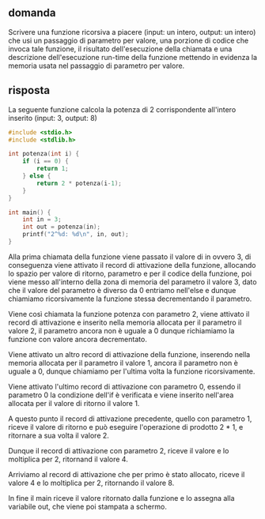 ## domanda
Scrivere una funzione ricorsiva a piacere (input: un intero, output: un intero) che usi un passaggio di parametro per valore, una porzione di codice che invoca tale funzione, il risultato dell'esecuzione della chiamata e una descrizione dell'esecuzione run-time della funzione mettendo in evidenza la memoria usata nel passaggio di parametro per valore.

## risposta
La seguente funzione calcola la potenza di 2 corrispondente all'intero inserito (input: 3, output: 8)
```c
#include <stdio.h>
#include <stdlib.h>

int potenza(int i) {
    if (i == 0) {
        return 1;
    } else {
        return 2 * potenza(i-1);
    }
}

int main() {
    int in = 3;
    int out = potenza(in);
    printf("2^%d: %d\n", in, out);
}
```
Alla prima chiamata della funzione viene passato il valore di in ovvero 3, di conseguenza viene attivato il record di attivazione della funzione, allocando lo spazio per valore di ritorno, parametro e per il codice della funzione, poi viene messo all'interno della zona di memoria del parametro il valore 3, dato che il valore del parametro è diverso da 0 entriamo nell'else e dunque chiamiamo ricorsivamente la funzione stessa decrementando il parametro.

Viene così chiamata la funzione potenza con parametro 2, viene attivato il record di attivazione e inserito nella memoria allocata per il parametro il valore 2, il parametro ancora non è uguale a 0 dunque richiamiamo la funzione con valore ancora decrementato.

Viene attivato un altro record di attivazione della funzione, inserendo nella memoria allocata per il parametro il valore 1, ancora il parametro non è uguale a 0, dunque chiamiamo per l'ultima volta la funzione ricorsivamente.

Viene attivato l'ultimo record di attivazione con parametro 0, essendo il parametro 0 la condizione dell'if è verificata e viene inserito nell'area allocata per il valore di ritorno il valore 1.

A questo punto il record di attivazione precedente, quello con parametro 1, riceve il valore di ritorno e può eseguire l'operazione di prodotto 2 * 1, e ritornare a sua volta il valore 2.

Dunque il record di attivazione con parametro 2, riceve il valore e lo moltiplica per 2, ritornand il valore 4.

Arriviamo al record di attivazione che per primo è stato allocato, riceve il valore 4 e lo moltiplica per 2, ritornando il valore 8.

In fine il main riceve il valore ritornato dalla funzione e lo assegna alla variabile out, che viene poi stampata a schermo.